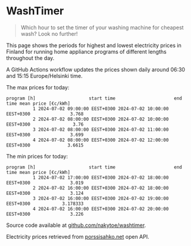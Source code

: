 
# WashTimer

> Which hour to set the timer of your washing machine for cheapest wash? Look no further!

This page shows the periods for highest and lowest electricity prices in Finland 
for running home appliance programs of different lengths throughout the day. 

A GitHub Actions workflow updates the prices shown daily around 06:30 and 15:15 Europe/Helsinki time.

The max prices for today:

	program [h]                    start time                      end time mean price [€c/kWh]
	          1 2024-07-02 09:00:00 EEST+0300 2024-07-02 10:00:00 EEST+0300               3.768
	          2 2024-07-02 08:00:00 EEST+0300 2024-07-02 10:00:00 EEST+0300                3.76
	          3 2024-07-02 08:00:00 EEST+0300 2024-07-02 11:00:00 EEST+0300               3.699
	          4 2024-07-02 08:00:00 EEST+0300 2024-07-02 12:00:00 EEST+0300              3.6615

The min prices for today:

	program [h]                    start time                      end time mean price [€c/kWh]
	          1 2024-07-02 17:00:00 EEST+0300 2024-07-02 18:00:00 EEST+0300               3.019
	          2 2024-07-02 16:00:00 EEST+0300 2024-07-02 18:00:00 EEST+0300               3.124
	          3 2024-07-02 16:00:00 EEST+0300 2024-07-02 19:00:00 EEST+0300            3.178333
	          4 2024-07-02 16:00:00 EEST+0300 2024-07-02 20:00:00 EEST+0300               3.226


Source code available at [github.com/nakytoe/washtimer](https://github.com/nakytoe/washtimer).

Electricity prices retrieved from [porssisahko.net](https://porssisahko.net/api) open API.
